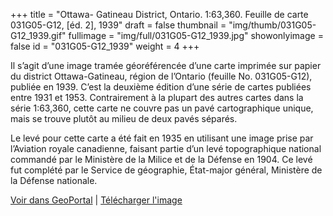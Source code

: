 +++
title = "Ottawa- Gatineau District, Ontario. 1:63,360. Feuille de carte 031G05-G12, [éd. 2], 1939"
draft = false
thumbnail = "img/thumb/031G05-G12_1939.gif"
fullimage = "img/full/031G05-G12_1939.jpg"
showonlyimage = false
id = "031G05-G12_1939"
weight = 4
+++

Il s’agit d’une image tramée géoréférencée d’une carte imprimée sur papier du district Ottawa-Gatineau, région de l’Ontario (feuille No. 031G05-G12), publiée en 1939. C’est la deuxième édition d’une série de cartes publiées entre 1931 et 1953. Contrairement à la plupart des autres cartes dans la série 1:63,360, cette carte ne couvre pas un pavé cartographique unique, mais se trouve plutôt au milieu de deux pavés séparés. 
<!--more-->

Le levé pour cette carte a été fait en 1935 en utilisant une image prise par l’Aviation royale canadienne, faisant partie d’un levé topographique national commandé par le Ministère de la Milice et de la Défense en 1904. Ce levé fut complété par le Service de géographie, État-major général, Ministère de la Défense nationale.

[Voir dans GeoPortal](http://geo.scholarsportal.info/#r/details/_uri@=HTDP63360K031G05-G12_1939TIFF&_add:true) | [Télécharger l'image](http://ocul.on.ca/topomaps/map-images/HTDP63360K031G05-G12_1939TIFF.jpg)
